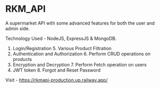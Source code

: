 # RKM_API
A supermarket API with some advanced features for both the user and admin side.

Technology Used - NodeJS, ExpressJS & MongoDB.

1. Login/Registration 5. Various Product Filtration
2. Authentication and Authorization 6. Perform CRUD operations on products
3. Encryption and Decryption 7. Perform Fetch operation on users
4. JWT token 8. Forgot and Reset Password

Visit - https://rkmapi-production.up.railway.app/
